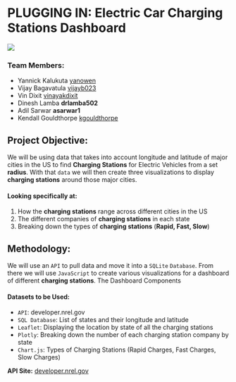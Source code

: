 # PLUGGING IN: Electric Car Charging Stations Dashboard
![](images/Electric-Car-Charger.jpg)
### Team Members:
* Yannick Kalukuta [yanowen](https://github.com/Yanrice)
* Vijay Bagavatula [vijayb023](https://github.com/Vijayb023)
* Vin Dixit                 [vinayakdixit](https://github.com/vinayakdixit)
* Dinesh Lamba          **drlamba502**
* Adil Sarwar             **asarwar1**
* Kendall Gouldthorpe  [kgouldthorpe](https://github.com/kgouldthorpe)

## Project Objective:
We will be using data that takes into account longitude and latitude of major cities in the US to find **Charging Stations** for Electric Vehicles from a set **radius**. With that `data` we will then create three visualizations to display **charging stations** around those major cities.  
#### Looking specifically at:
1. How the **charging stations** range across different cities in the US
2. The different companies of **charging stations** in each state
3. Breaking down the types of **charging stations** (**Rapid, Fast, Slow**)

## Methodology:
We will use an `API` to pull data and move it into a `SQLite` `Database`. From there we will use `JavaScript` to create various visualizations for a dashboard of different **charging stations**.
The Dashboard Components
#### Datasets to be Used:
* `API`: developer.nrel.gov
* `SQL Database`: List of states and their longitude and latitude
* `Leaflet`: Displaying the location by state of all the charging stations
* `Plotly`: Breaking down the number of each charging station company by state
* `Chart.js`: Types of Charging Stations (Rapid Charges, Fast Charges, Slow Charges)


**API Site:** [developer.nrel.gov](https://developer.nrel.gov/docs/transportation/alt-fuel-stations-v1/all/#json-output-format)
